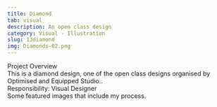 ```yaml
---
title: Diamond
tab: visual
description: An open class design
category: Visual - Illustration
slug: 13diamond
img: Diamonds-02.png
---
```


<div class="lg:p-4 pt-4 mb-4 text-pryColor font-bold text-2xl lg:text-4xl">
  Project Overview
</div>

<div class="lg:p-4 mb-4 leading-9">
This is a diamond design, one of the open class designs organised by Optimised and Equipped Studio..
<div class="pt-4 ">
 <span class = "text-pryColor font-bold"> Responsibility:</span> Visual Designer
</div>
</div>

<div class=" pt-4 lg:p-4 mb-4 leading-9">
Some featured images that include my process.
</div>

   <div class="mt-14">
    <div><dynamic-image filename="Diamonds-01.png"></dynamic-image> </div>
        <div class ="mt-14"><dynamic-image filename="Diamonds-04.png"></dynamic-image> </div>
                <div class ="mt-14"><dynamic-image filename="Diamonds-02.png"></dynamic-image> </div>
  </div>

